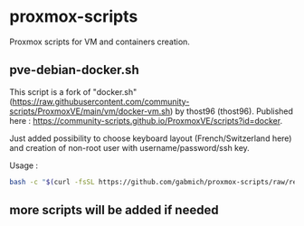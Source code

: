 # proxmox-scripts
Proxmox scripts for VM and containers creation.

## pve-debian-docker.sh
This script is a fork of "docker.sh" (https://raw.githubusercontent.com/community-scripts/ProxmoxVE/main/vm/docker-vm.sh) by thost96 (thost96). Published here : https://community-scripts.github.io/ProxmoxVE/scripts?id=docker. 

Just added possibility to choose keyboard layout (French/Switzerland here) and creation of non-root user with username/password/ssh key.

Usage :
```bash
bash -c "$(curl -fsSL https://github.com/gabmich/proxmox-scripts/raw/refs/heads/main/pve-debian-docker.sh)"
```

## more scripts will be added if needed